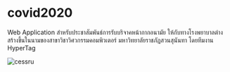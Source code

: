# covid2020
Web Application สำหรับประชาสัมพันธ์การรับบริจาคหน้ากากอนามัย ให้กับทางโรงพยาบาลต่าง
สร้างขึ้นในนามของสาขาวิชาวิศวกรรมคอมพิวเตอร์ มหาวิทยาลัยราชภัฏสวนสุนันทา โดยทีมงาน HyperTag

![cessru](https://user-images.githubusercontent.com/37956546/77512493-bbf0c880-6ea5-11ea-94c8-361056a25072.png)
